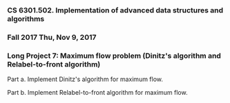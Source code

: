 
### CS 6301.502. Implementation of advanced data structures and algorithms
### Fall 2017 Thu, Nov 9, 2017


### Long Project 7: Maximum flow problem (Dinitz's algorithm and Relabel-to-front algorithm)


Part a. Implement Dinitz's algorithm for maximum flow. <br  />

Part b. Implement Relabel-to-front algorithm for maximum flow.

